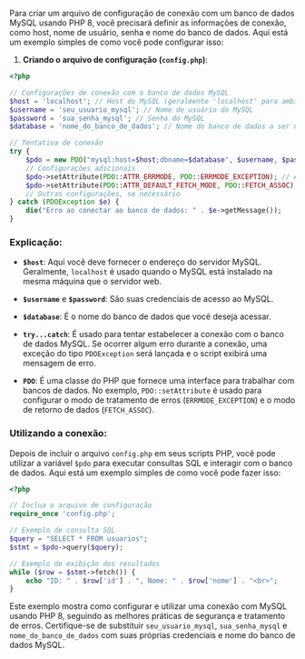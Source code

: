 Para criar um arquivo de configuração de conexão com um banco de dados MySQL usando PHP 8, você precisará definir as informações de conexão, como host, nome de usuário, senha e nome do banco de dados. Aqui está um exemplo simples de como você pode configurar isso:

1. **Criando o arquivo de configuração (`config.php`)**:

```php
<?php

// Configurações de conexão com o banco de dados MySQL
$host = 'localhost'; // Host do MySQL (geralmente 'localhost' para ambiente local)
$username = 'seu_usuario_mysql'; // Nome de usuário do MySQL
$password = 'sua_senha_mysql'; // Senha do MySQL
$database = 'nome_do_banco_de_dados'; // Nome do banco de dados a ser usado

// Tentativa de conexão
try {
    $pdo = new PDO("mysql:host=$host;dbname=$database", $username, $password);
    // Configurações adicionais
    $pdo->setAttribute(PDO::ATTR_ERRMODE, PDO::ERRMODE_EXCEPTION); // Ativar modo de exceções
    $pdo->setAttribute(PDO::ATTR_DEFAULT_FETCH_MODE, PDO::FETCH_ASSOC); // Modo de retorno de dados por padrão
    // Outras configurações, se necessário
} catch (PDOException $e) {
    die("Erro ao conectar ao banco de dados: " . $e->getMessage());
}
```

### Explicação:

- **`$host`**: Aqui você deve fornecer o endereço do servidor MySQL. Geralmente, `localhost` é usado quando o MySQL está instalado na mesma máquina que o servidor web.
  
- **`$username`** e **`$password`**: São suas credenciais de acesso ao MySQL.

- **`$database`**: É o nome do banco de dados que você deseja acessar.

- **`try...catch`**: É usado para tentar estabelecer a conexão com o banco de dados MySQL. Se ocorrer algum erro durante a conexão, uma exceção do tipo `PDOException` será lançada e o script exibirá uma mensagem de erro.

- **`PDO`**: É uma classe do PHP que fornece uma interface para trabalhar com bancos de dados. No exemplo, `PDO::setAttribute` é usado para configurar o modo de tratamento de erros (`ERRMODE_EXCEPTION`) e o modo de retorno de dados (`FETCH_ASSOC`).

### Utilizando a conexão:

Depois de incluir o arquivo `config.php` em seus scripts PHP, você pode utilizar a variável `$pdo` para executar consultas SQL e interagir com o banco de dados. Aqui está um exemplo simples de como você pode fazer isso:

```php
<?php

// Inclua o arquivo de configuração
require_once 'config.php';

// Exemplo de consulta SQL
$query = "SELECT * FROM usuarios";
$stmt = $pdo->query($query);

// Exemplo de exibição dos resultados
while ($row = $stmt->fetch()) {
    echo "ID: " . $row['id'] . ", Nome: " . $row['nome'] . "<br>";
}
```

Este exemplo mostra como configurar e utilizar uma conexão com MySQL usando PHP 8, seguindo as melhores práticas de segurança e tratamento de erros. Certifique-se de substituir `seu_usuario_mysql`, `sua_senha_mysql` e `nome_do_banco_de_dados` com suas próprias credenciais e nome do banco de dados MySQL.